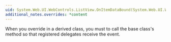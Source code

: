 ```yaml
---
uid: System.Web.UI.WebControls.ListView.OnItemDataBound(System.Web.UI.WebControls.ListViewItemEventArgs)
additional_notes.overrides: *content
---
```


<p>When you override <xref href="System.Web.UI.WebControls.ListView.OnItemDataBound(System.Web.UI.WebControls.ListViewItemEventArgs)"></xref> in a derived class, you must to call the base class's <xref href="System.Web.UI.WebControls.ListView.OnItemDataBound(System.Web.UI.WebControls.ListViewItemEventArgs)"></xref> method so that registered delegates receive the event.</p>


